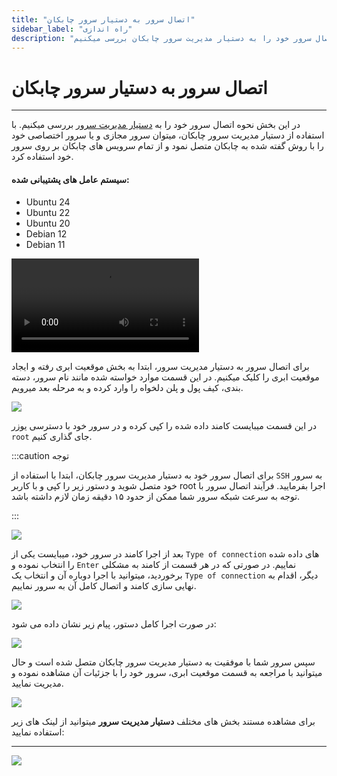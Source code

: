 ```yaml
---
title: "اتصال سرور به دستیار سرور چابکان"
sidebar_label: "راه اندازی"
description: "در این بخش نحوه اتصال سرور خود را به دستیار مدیریت سرور چابکان بررسی میکنیم."
---
```


# اتصال سرور به دستیار سرور چابکان
---

در این بخش نحوه اتصال سرور خود را به [دستیار مدیریت سرور](https://chabokan.net/server-assistant/) بررسی میکنیم. با استفاده از دستیار مدیریت سرور چابکان، میتوان سرور مجازی و یا سرور اختصاصی خود را با روش گفته شده به چابکان متصل نمود و از تمام سرویس های چابکان بر روی سرور خود استفاده کرد.

#### سیستم عامل های پشتیبانی شده:
- Ubuntu 24
- Ubuntu 22
- Ubuntu 20
- Debian 12
- Debian 11

<video controls width="300">
  <source src="https://s1.chabokan.net/docs/videos/server-assistance.m4v" />
</video>

برای اتصال سرور به دستیار مدیریت سرور، ابتدا به بخش موقعیت ابری رفته و ایجاد موقعیت ابری را کلیک میکنیم. در این قسمت موارد خواسته شده مانند نام سرور، دسته بندی، کیف پول و پلن دلخواه را وارد  کرده و به مرحله بعد میرویم.

![](https://s1.chabokan.net/docs/images/server-assistance-1.jpg)

در این قسمت میبایست کامند داده شده را کپی کرده و در سرور خود با دسترسی یوزر `root` جای گذاری کنیم.


:::caution توجه

برای اتصال سرور خود به دستیار مدیریت سرور چابکان، ابتدا با استفاده از `SSH` به سرور خود متصل شوید و دستور زیر را کپی و با کاربر root اجرا بفرمایید. فرآیند اتصال سرور با توجه به سرعت شبکه سرور شما ممکن از حدود ۱۵ دقیقه زمان لازم داشته باشد.

:::

![](https://s1.chabokan.net/docs/images/server-assistance-2.jpg)

بعد از اجرا کامند در سرور خود، میبایست یکی از  `Type of connection` های داده شده را انتخاب نموده و `Enter` نماییم. در صورتی که در هر قسمت از کامند به مشکلی برخوردید، میتوانید با اجرا دوباره آن و انتخاب یک `Type of connection` دیگر، اقدام به نهایی سازی کامند و اتصال کامل آن به سرور نماییم.

![](https://s1.chabokan.net/docs/images/server-assistance-3.jpg)

در صورت اجرا کامل دستور، پیام زیر نشان داده می شود:

![](https://s1.chabokan.net/docs/images/server-assistance-4.jpg)

سپس سرور شما با موفقیت به دستیار مدیریت سرور چابکان متصل شده است و حال میتوانید با مراجعه به قسمت موقعیت ابری، سرور خود را با جزئیات آن مشاهده نموده و مدیریت نمایید.

![](https://s1.chabokan.net/docs/images/server-assistance-5.jpg)

برای مشاهده مستند بخش های مختلف **دستیار مدیریت سرور** میتوانید از لینک های زیر استفاده نمایید:


---
<a href="https://hub.chabokan.net/fa/servers/create/" ><img src="https://s1.chabokan.net/docs/images/server-assistance-banner.jpg" /></a>
